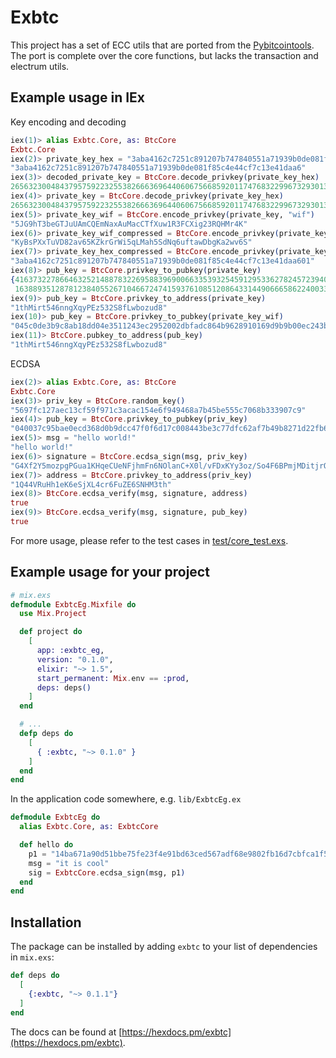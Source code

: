 # Exbtc

This project has a set of ECC utils that are ported from the [Pybitcointools](https://github.com/vbuterin/pybitcointools). The port is complete over the core functions, but lacks the transaction and electrum utils.

## Example usage in IEx

Key encoding and decoding

```elixir
iex(1)> alias Exbtc.Core, as: BtcCore
Exbtc.Core
iex(2)> private_key_hex = "3aba4162c7251c891207b747840551a71939b0de081f85c4e44cf7c13e41daa6"
"3aba4162c7251c891207b747840551a71939b0de081f85c4e44cf7c13e41daa6"
iex(3)> decoded_private_key = BtcCore.decode_privkey(private_key_hex)
26563230048437957592232553826663696440606756685920117476832299673293013768870
iex(4)> private_key = BtcCore.decode_privkey(private_key_hex)
26563230048437957592232553826663696440606756685920117476832299673293013768870
iex(5)> private_key_wif = BtcCore.encode_privkey(private_key, "wif")
"5JG9hT3beGTJuUAmCQEmNaxAuMacCTfXuw1R3FCXig23RQHMr4K"
iex(6)> private_key_wif_compressed = BtcCore.encode_privkey(private_key, "wif_compressed")
"KyBsPXxTuVD82av65KZkrGrWi5qLMah5SdNq6uftawDbgKa2wv6S"
iex(7)> private_key_hex_compressed = BtcCore.encode_privkey(private_key, "hex_compressed")
"3aba4162c7251c891207b747840551a71939b0de081f85c4e44cf7c13e41daa601"
iex(8)> pub_key = BtcCore.privkey_to_pubkey(private_key)
{41637322786646325214887832269588396900663353932545912953362782457239403430124,
 16388935128781238405526710466724741593761085120864331449066658622400339362166}
iex(9)> pub_key = BtcCore.privkey_to_address(private_key)
"1thMirt546nngXqyPEz532S8fLwbozud8"
iex(10)> pub_key = BtcCore.privkey_to_pubkey(private_key_wif)
"045c0de3b9c8ab18dd04e3511243ec2952002dbfadc864b9628910169d9b9b00ec243bcefdd4347074d44bd7356d6a53c495737dd96295e2a9374bf5f02ebfc176"
iex(11)> BtcCore.pubkey_to_address(pub_key)
"1thMirt546nngXqyPEz532S8fLwbozud8"
```

ECDSA

```elixir
iex(2)> alias Exbtc.Core, as: BtcCore
Exbtc.Core
iex(3)> priv_key = BtcCore.random_key()
"5697fc127aec13cf59f971c3acac154e6f949468a7b45be555c7068b333907c9"
iex(4)> pub_key = BtcCore.privkey_to_pubkey(priv_key)
"040037c95bae0ecd368d0b9dcc47f0f6d17c008443be3c77dfc62af7b49b8271d22fb6d302519c550cffd69e5922f7408ae00d3cc0051021efaa8c814a596c6315"
iex(5)> msg = "hello world!"
"hello world!"
iex(6)> signature = BtcCore.ecdsa_sign(msg, priv_key)
"G4Xf2Y5mozpgPGua1KHqeCUeNFjhmFn6NOlanC+X0l/vFDxKYy3oz/So4F6BPmjMDitjrOAKt3dtlEJa5G9+Kbo="
iex(7)> address = BtcCore.privkey_to_address(priv_key)
"1Q44VRuHh1eK6eSjXL4cr6FuZE6SNHM3th"
iex(8)> BtcCore.ecdsa_verify(msg, signature, address)
true
iex(9)> BtcCore.ecdsa_verify(msg, signature, pub_key)
true
```

For more usage, please refer to the test cases in [test/core_test.exs](https://github.com/lonex/exbtc/blob/master/test/core_test.exs).

## Example usage for your project

```elixir
# mix.exs
defmodule ExbtcEg.Mixfile do
  use Mix.Project

  def project do
    [
      app: :exbtc_eg,
      version: "0.1.0",
      elixir: "~> 1.5",
      start_permanent: Mix.env == :prod,
      deps: deps()
    ]
  end

  # ...
  defp deps do
    [
      { :exbtc, "~> 0.1.0" }
    ]
  end
end
```

In the application code somewhere, e.g. `lib/ExbtcEg.ex`

```elixir
defmodule ExbtcEg do
  alias Exbtc.Core, as: ExbtcCore

  def hello do
    p1 = "14ba671a90d51bbe75fe23f4e91bd63ced567adf68e9802fb16d7cbfca1f5f05"
    msg = "it is cool"
    sig = ExbtcCore.ecdsa_sign(msg, p1)
  end
end
```

## Installation

The package can be installed by adding `exbtc` to your list of dependencies in `mix.exs`:

```elixir
def deps do
  [
    {:exbtc, "~> 0.1.1"}
  ]
end
```

The docs can be found at [https://hexdocs.pm/exbtc](https://hexdocs.pm/exbtc).

